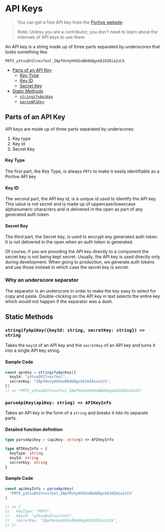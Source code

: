 # API Keys

> You can get a free API key from the [Portive website](https://portive.com).
>
> Note: Unless you are a contributor, you don't need to learn about the internals of API keys to use them.

An API key is a string made up of three parts separated by underscores that looks something like:

```
PRTV_y3txuDV2lnxv7onl_ZApfHvVyHVUGvB84bDgxkE2OZAia2zCk
```

- [Parts of an API Key](#parts-of-an-api-key)
  - [Key Type](#key-type)
  - [Key ID](#key-id)
  - [Secret Key](#secret-key)
- [Static Methods](#static-methods)
  - [`stringifyApiKey`](#stringifyapikeykeyid-string-secretkey-string--string)
  - [`parseAPiKey`](#parseapikeyapikey-string--apikeyinfo)

## Parts of an API Key

API keys are made up of three parts separated by underscores:

1. Key type
2. Key Id
3. Secret Key

#### Key Type

The first part, the Key Type, is always `PRTV` to make it easily identifiable as a Portive API key

#### Key ID

The second part, the API key id, is a unique id used to identify the API key. This value is not secret and is made up of uppercase/lowercase alphanumeric characters and is delivered in the open as part of any generated auth token.

#### Secret Key

The third part, the Secret key, is used to encrypt any generated auth token. It is not delivered in the open when an auth token is generated.

Of course, if you are providing the API key directly to a component the secret key is not being kept secret. Usually, the API key is used directly only during development. When going to production, we generate auth tokens and use those instead in which case the secret key is secret.

### Why an underscore separator

The separator is an underscore in order to make the key easy to select for copy and paste. Double-clicking on the API key in text selects the entire key which would not happen if the separator was a dash.

## Static Methods

### `stringifyApiKey({keyId: string, secretKey: string}) => string`

Takes the `keyId` of an API key and the `secretKey` of an API key and turns it into a single API key string.

#### Sample Code

```typescript
const apiKey = stringifyApiKey({
  keyId: "y3txuDV2lnxv7onl",
  secretKey: "ZApfHvVyHVUGvB84bDgxkE2OZAia2zCk",
})
// => "PRTV_y3txuDV2lnxv7onl_ZApfHvVyHVUGvB84bDgxkE2OZAia2zCk"
```

### `parseApiKey(apiKey: string) => APIKeyInfo`

Takes an API key in the form of a `string` and breaks it into its separate parts.

#### Detailed function definition

```typescript
type parseApiKey = (apiKey: string) => APIKeyInfo

type APIKeyInfo = {
  keyType: string
  keyId: string
  secretKey: string
}
```

#### Sample Code

```typescript
const apiKeyInfo = parseApiKey(
  "PRTV_y3txuDV2lnxv7onl_ZApfHvVyHVUGvB84bDgxkE2OZAia2zCk"
)

// => {
//   keyType: "PRTV",
//   keyId: "y3txuDV2lnxv7onl",
//   secretKey: "ZApfHvVyHVUGvB84bDgxkE2OZAia2zCk",
// })
```
